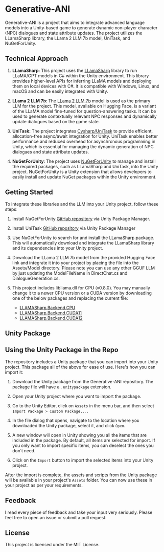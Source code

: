 # Generative-ANI

Generative-ANI is a project that aims to integrate advanced language models into a Unity-based game to generate dynamic non-player character (NPC) dialogues and state attribute updates. The project utilizes the LLamaSharp library, the LLama 2 LLM 7b model, UniTask, and NuGetForUnity.

## Technical Approach

1. **LLamaSharp**: This project uses the [LLamaSharp](https://github.com/SciSharp/LLamaSharp) library to run LLaMA/GPT models in C# within the Unity environment. This library provides higher-level APIs for inferring LLaMA models and deploying them on local devices with C#. It is compatible with Windows, Linux, and macOS and can be easily integrated with Unity.

2. **LLama 2 LLM 7b**: The [LLama 2 LLM 7b](https://huggingface.co/TheBloke/llama-2-7B-Guanaco-QLoRA-GGUF/blob/main/llama-2-7b-guanaco-qlora.Q4_K_M.gguf) model is used as the primary LLM for the project. This model, available on Hugging Face, is a variant of the LLaMA model fine-tuned for question-answering tasks. It can be used to generate contextually relevant NPC responses and dynamically update dialogues based on the game state.

3. **UniTask**: The project integrates [Cysharp/UniTask](https://github.com/Cysharp/UniTask) to provide efficient, allocation-free async/await integration for Unity. UniTask enables better performance and reduced overhead for asynchronous programming in Unity, which is essential for managing the dynamic generation of NPC dialogues and state attribute updates.

4. **NuGetForUnity**: The project uses [NuGetForUnity](https://github.com/GlitchEnzo/NuGetForUnity) to manage and install the required packages, such as LLamaSharp and UniTask, into the Unity project. NuGetForUnity is a Unity extension that allows developers to easily install and update NuGet packages within the Unity environment.

## Getting Started

To integrate these libraries and the LLM into your Unity project, follow these steps:

1. Install NuGetForUnity [GitHub repository](https://github.com/GlitchEnzo/NuGetForUnity) via Unity Package Manager.

2. Install UniTask [GitHub repository](https://github.com/Cysharp/UniTask) via Unity Package Manager

3. Use NuGetForUnity to search for and install the LLamaSharp package. This will automatically download and integrate the LLamaSharp library and its dependencies into your Unity project.

4. Download the LLama 2 LLM 7b model from the provided Hugging Face link and integrate it into your project by placing the file into the Assets/Model directory. Please note you can use any other GGUF LLM by just updating the ModelFileName in DirectChat.cs and DialogueGeneration.cs.

5. This project includes libllama.dll for CPU (v0.8.0). You may manually change it to a newer CPU version or a CUDA version by downloading one of the below packages and replacing the current file:
   - [LLAMASharp.Backend.CPU](https://www.nuget.org/packages/LLAMASharp.Backend.CPU/)
   - [LLAMASharp.Backend.CUDA11](https://www.nuget.org/packages/LLAMASharp.Backend.CUDA11/)
   - [LLAMASharp.Backend.CUDA12](https://www.nuget.org/packages/LLAMASharp.Backend.CUDA12/)

## Unity Package

## Using the Unity Package in the Repo

The repository includes a Unity package that you can import into your Unity project. This package all of the above for ease of use. Here's how you can import it:

1. Download the Unity package from the Generative-ANI repository. The package file will have a `.unitypackage` extension.

2. Open your Unity project where you want to import the package.

3. Go to the Unity Editor, click on `Assets` in the menu bar, and then select `Import Package > Custom Package...`.

4. In the file dialog that opens, navigate to the location where you downloaded the Unity package, select it, and click `Open`.

5. A new window will open in Unity showing you all the items that are included in the package. By default, all items are selected for import. If you only want to import specific items, you can deselect the ones you don't need.

6. Click on the `Import` button to import the selected items into your Unity project.

After the import is complete, the assets and scripts from the Unity package will be available in your project's `Assets` folder. You can now use these in your project as per your requirements.

## Feedback

I read every piece of feedback and take your input very seriously. Please feel free to open an issue or submit a pull request.

## License

This project is licensed under the MIT License.
